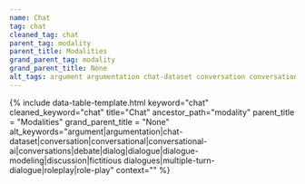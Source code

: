 ```yaml
---
name: Chat
tag: chat
cleaned_tag: chat
parent_tag: modality
parent_title: Modalities
grand_parent_tag: modality
grand_parent_title: None
alt_tags: argument argumentation chat-dataset conversation conversational conversational-ai conversations debate dialog dialogue dialogue-modeling discussion fictitious dialogues multiple-turn-dialogue roleplay role-play
---
```


{% include data-table-template.html 
  keyword="chat" 
  cleaned_keyword="chat" 
  title="Chat"
  ancestor_path="modality" 
  parent_title = "Modalities"
  grand_parent_title = "None"
  alt_keywords="argument|argumentation|chat-dataset|conversation|conversational|conversational-ai|conversations|debate|dialog|dialogue|dialogue-modeling|discussion|fictitious dialogues|multiple-turn-dialogue|roleplay|role-play"
  context=""
%}

